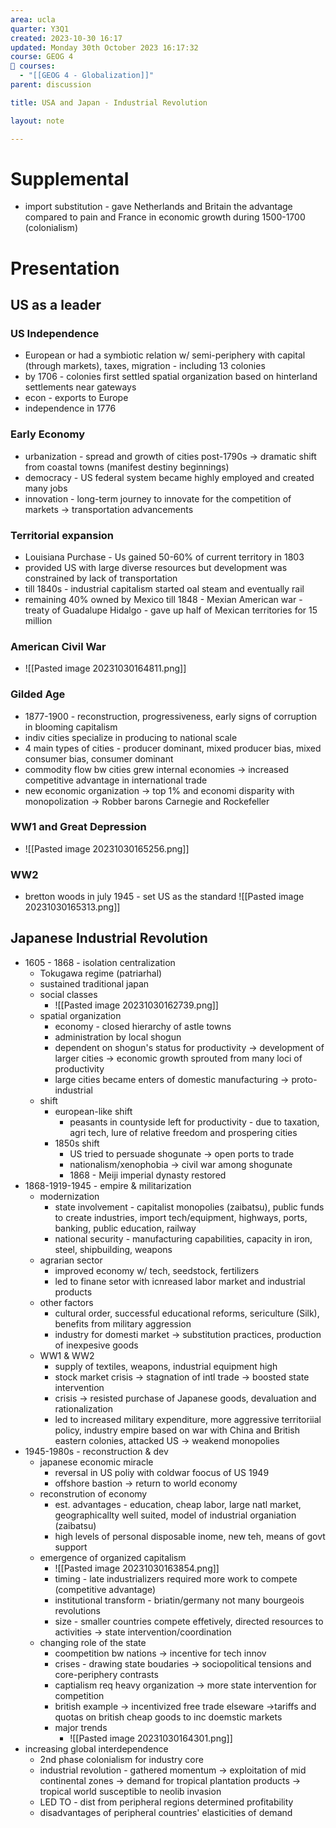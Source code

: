 ```yaml
---
area: ucla
quarter: Y3Q1
created: 2023-10-30 16:17
updated: Monday 30th October 2023 16:17:32
course: GEOG 4
📕 courses:
  - "[[GEOG 4 - Globalization]]"
parent: discussion

title: USA and Japan - Industrial Revolution

layout: note

---
```

# Supplemental

- import substitution - gave Netherlands and Britain the advantage compared to pain and France in economic growth during 1500-1700 (colonialism)

# Presentation
## US as a leader
### US Independence
- European or had a symbiotic relation w/ semi-periphery with capital (through markets), taxes, migration - including 13 colonies
- by 1706 - colonies first settled spatial organization based on hinterland settlements near gateways
- econ - exports to Europe
- independence in 1776
### Early Economy
- urbanization - spread and growth of cities post-1790s -> dramatic shift from coastal towns (manifest destiny beginnings)
- democracy - US federal system became highly employed and created many jobs
- innovation - long-term journey to innovate for the competition of markets -> transportation advancements
### Territorial expansion
- Louisiana Purchase - Us gained 50-60% of current territory in 1803
- provided US with large diverse resources but development was constrained by lack of transportation
- till 1840s - industrial capitalism started oal steam and eventually rail
- remaining 40% owned by Mexico till 1848 - Mexian American war - treaty of Guadalupe Hidalgo - gave up half of Mexican territories for 15 million

### American Civil War
- ![[Pasted image 20231030164811.png]]
### Gilded Age
- 1877-1900 - reconstruction, progressiveness, early signs of corruption in blooming capitalism
- indiv cities specialize in producing to national scale
- 4 main types of cities - producer dominant, mixed producer bias, mixed consumer bias, consumer dominant
- commodity flow bw cities grew internal economies -> increased competitive advantage in international trade
- new economic organization -> top 1% and economi disparity with monopolization -> Robber barons Carnegie and Rockefeller
### WW1 and Great Depression
- ![[Pasted image 20231030165256.png]]
### WW2
- bretton woods in july 1945 - set US as the standard
![[Pasted image 20231030165313.png]]

## Japanese Industrial Revolution
- 1605 - 1868 - isolation centralization
	- Tokugawa regime (patriarhal)
	- sustained traditional japan
	- social classes
		- ![[Pasted image 20231030162739.png]]
	- spatial organization
		- economy - closed hierarchy of astle towns
		- administration by local shogun
		- dependent on shogun's status for productivity -> development of larger cities -> economic growth sprouted from many loci of productivity
		- large cities became enters of domestic manufacturing -> proto-industrial
	- shift
		- european-like shift
			- peasants in countyside left for productivity - due to taxation, agri tech, lure of relative freedom and prospering cities
		- 1850s shift
			- US tried to persuade shogunate -> open ports to trade
			- nationalism/xenophobia -> civil war among shogunate
			- 1868 - Meiji imperial dynasty restored
- 1868-1919-1945 - empire & militarization
	- modernization
		- state involvement - capitalist monopolies (zaibatsu), public funds to create industries, import tech/equipment, highways, ports, banking, public education, railway
		- national security - manufacturing capabilities, capacity in iron, steel, shipbuilding, weapons
	- agrarian sector
		- improved economy  w/ tech, seedstock, fertilizers
		- led to finane setor with icnreased labor market and industrial products
	- other factors
		- cultural order, successful educational reforms, sericulture (Silk), benefits from military aggression
		- industry for domesti market -> substitution practices, production of inexpesive goods
	- WW1 & WW2
		- supply of textiles, weapons, industrial equipment high
		- stock market crisis -> stagnation of intl trade -> boosted state intervention
		- crisis -> resisted purchase of Japanese goods, devaluation and rationalization
		- led to increased military expenditure, more aggressive territoriial policy, industry empire based on war with China and British eastern colonies, attacked US -> weakend monopolies
- 1945-1980s - reconstruction & dev
	- japanese economic miracle
		- reversal in US poliy with coldwar foocus of US 1949
		- offshore bastion -> return to world economy
	- reconstrution of economy
		- est. advantages - education, cheap labor, large natl market, geographicallty well suited, model of industrial organiation (zaibatsu)
		- high levels of personal disposable inome, new teh, means of govt support
	- emergence of organized capitalism
		- ![[Pasted image 20231030163854.png]]
		- timing - late industrializers required more work to compete (competitive advantage)
		- institutional transform - briatin/germany not many bourgeois revolutions
		- size - smaller countries compete effetively, directed resources to activities -> state intervention/coordination
	- changing role of the state
		- coompetition bw nations -> incentive for tech innov
		- crises - drawing state boudaries -> sociopolitical tensions and core-periphery contrasts
		- captialism req heavy organization -> more state intervention for competition
		- british example -> incentivized free trade elseware ->tariffs and quotas on british cheap goods to inc doemstic markets
		- major trends
			- ![[Pasted image 20231030164301.png]]
- increasing global interdependence
	- 2nd phase colonialism for industry core
	- industrial revolution - gathered momentum -> exploitation of mid continental zones -> demand for tropical plantation products  -> tropical world susceptible to neolib invasion
	- LED TO - dist from peripheral regions determined profitability
	- disadvantages of peripheral countries' elasticities of demand
